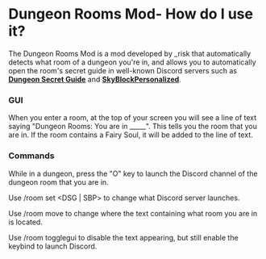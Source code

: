 # Dungeon Rooms Mod- How do I use it?

The Dungeon Rooms Mod is a mod developed by _risk that automatically detects what room of a dungeon you're in, and allows you to automatically open the room's secret guide in 
well-known Discord servers such as [**Dungeon Secret Guide**](https://discord.gg/dsg) and [**SkyBlockPersonalized**](https://discord.gg/QXA3y5EbNA).

### GUI
When you enter a room, at the top of your screen you will see a line of text saying "Dungeon Rooms: You are in _____". This tells you the room that you are in. If the room contains
a Fairy Soul, it  will be added to the line of text. 

### Commands
While in a dungeon, press the "O" key to launch the Discord channel of the dungeon room that you are in. 

Use /room set <DSG | SBP> to change what Discord server launches.

Use /room move <x> <y> to change where the text containing what room you are in is located. 

Use /room togglegui to disable the text appearing, but still enable the keybind to launch Discord. 

